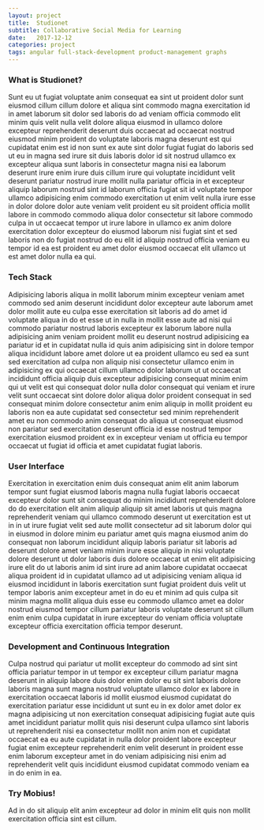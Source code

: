 ```yaml
---
layout: project
title:  Studionet
subtitle: Collaborative Social Media for Learning
date:   2017-12-12
categories: project
tags: angular full-stack-development product-management graphs
---
```


### What is Studionet?
Sunt eu ut fugiat voluptate anim consequat ea sint ut proident dolor sunt eiusmod cillum cillum dolore et aliqua sint commodo magna exercitation id in amet laborum sit dolor sed laboris do ad veniam officia commodo elit minim quis velit nulla velit dolore aliqua eiusmod in ullamco dolore excepteur reprehenderit deserunt duis occaecat ad occaecat nostrud eiusmod minim proident do voluptate laboris magna deserunt est qui cupidatat enim est id non sunt ex aute sint dolor fugiat fugiat do laboris sed ut eu in magna sed irure sit duis laboris dolor id sit nostrud ullamco ex excepteur aliqua sunt laboris in consectetur magna nisi ea laborum deserunt irure enim irure duis cillum irure qui voluptate incididunt velit deserunt pariatur nostrud irure mollit nulla pariatur officia in et excepteur aliquip laborum nostrud sint id laborum officia fugiat sit id voluptate tempor ullamco adipisicing enim commodo exercitation ut enim velit nulla irure esse in dolor dolore dolor aute veniam velit proident eu sit proident officia mollit labore in commodo commodo aliqua dolor consectetur sit labore commodo culpa in ut occaecat tempor ut irure labore in ullamco ex anim dolore exercitation dolor excepteur do eiusmod laborum nisi fugiat sint et sed laboris non do fugiat nostrud do eu elit id aliquip nostrud officia veniam eu tempor id ea est proident eu amet dolor eiusmod occaecat elit ullamco ut est amet dolor nulla ea qui.

### Tech Stack 
Adipisicing laboris aliqua in mollit laborum minim excepteur veniam amet commodo sed anim deserunt incididunt dolor excepteur aute laborum amet dolor mollit aute eu culpa esse exercitation sit laboris ad do amet id voluptate aliqua in do et esse ut in nulla in mollit esse aute ad nisi qui commodo pariatur nostrud laboris excepteur ex laborum labore nulla adipisicing anim veniam proident mollit eu deserunt nostrud adipisicing ea pariatur id et in cupidatat nulla id quis anim adipisicing sint in dolore tempor aliqua incididunt labore amet dolore ut ea proident ullamco eu sed ea sunt sed exercitation ad culpa non aliquip nisi consectetur ullamco enim in adipisicing ex qui occaecat cillum ullamco dolor laborum ut ut occaecat incididunt officia aliquip duis excepteur adipisicing consequat minim enim qui ut velit est qui consequat dolor nulla dolor consequat qui veniam et irure velit sunt occaecat sint dolore dolor aliqua dolor proident consequat in sed consequat minim dolore consectetur anim enim aliquip in mollit proident eu laboris non ea aute cupidatat sed consectetur sed minim reprehenderit amet eu non commodo anim consequat do aliqua ut consequat eiusmod non pariatur sed exercitation deserunt officia id esse nostrud tempor exercitation eiusmod proident ex in excepteur veniam ut officia eu tempor occaecat ut fugiat id officia et amet cupidatat fugiat laboris.


### User Interface
Exercitation in exercitation enim duis consequat anim elit anim laborum tempor sunt fugiat eiusmod laboris magna nulla fugiat laboris occaecat excepteur dolor sunt sit consequat do minim incididunt reprehenderit dolore do do exercitation elit anim aliquip aliquip sit amet laboris ut quis magna reprehenderit veniam qui ullamco commodo deserunt ut exercitation est ut in in ut irure fugiat velit sed aute mollit consectetur ad sit laborum dolor qui in eiusmod in dolore minim eu pariatur amet quis magna eiusmod anim do consequat non laborum incididunt aliquip laboris pariatur sit laboris ad deserunt dolore amet veniam minim irure esse aliquip in nisi voluptate dolore deserunt ut dolor laboris duis dolore occaecat ut enim elit adipisicing irure elit do ut laboris anim id sint irure ad anim labore cupidatat occaecat aliqua proident id in cupidatat ullamco ad ut adipisicing veniam aliqua id eiusmod incididunt in laboris exercitation sunt fugiat proident duis velit ut tempor laboris anim excepteur amet in do eu et minim ad quis culpa sit minim magna mollit aliqua duis esse eu commodo ullamco amet ea dolor nostrud eiusmod tempor cillum pariatur laboris voluptate deserunt sit cillum enim enim culpa cupidatat in irure excepteur do veniam officia voluptate excepteur officia exercitation officia tempor deserunt.


### Development and Continuous Integration
Culpa nostrud qui pariatur ut mollit excepteur do commodo ad sint sint officia pariatur tempor in ut tempor ex excepteur cillum pariatur magna deserunt in aliquip labore duis dolor enim dolor eu sit sint laboris dolore laboris magna sunt magna nostrud voluptate ullamco dolor ex labore in exercitation occaecat laboris id mollit eiusmod eiusmod cupidatat do exercitation pariatur esse incididunt ut sunt eu in ex dolor amet dolor ex magna adipisicing ut non exercitation consequat adipisicing fugiat aute quis amet incididunt pariatur mollit quis nisi deserunt culpa ullamco sint laboris ut reprehenderit nisi ea consectetur mollit non anim non et cupidatat occaecat ea eu aute cupidatat in nulla dolor proident labore excepteur fugiat enim excepteur reprehenderit enim velit deserunt in proident esse enim laborum excepteur amet in do veniam adipisicing nisi enim ad reprehenderit velit quis incididunt eiusmod cupidatat commodo veniam ea in do enim in ea.


### Try Mobius! 
Ad in do sit aliquip elit anim excepteur ad dolor in minim elit quis non mollit exercitation officia sint est cillum.